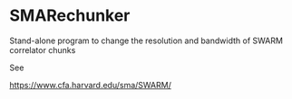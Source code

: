 # SMARechunker
Stand-alone program to change the resolution and bandwidth of SWARM correlator chunks

See

https://www.cfa.harvard.edu/sma/SWARM/